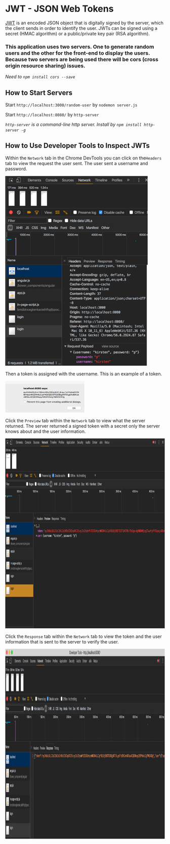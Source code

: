# JWT - JSON Web Tokens

[JWT](https://jwt.io/introduction/) is an encoded JSON object that is digitally signed by the server, which the client sends in order to identify the user. JWTs can be signed using a secret (HMAC algorithm) or a public/private key pair (RSA algorithm).

### This application uses two servers. One to generate random users and the other for the front-end to display the users. Because two servers are being used there will be cors (cross origin resource sharing) issues.  

*Need to `npm install cors --save`*  

## How to Start Servers

Start `http://localhost:3000/random-user` by `nodemon server.js`

Start `http://localhost:8080/` by `http-server`

*`http-server` is a command-line http server. Install by `npm install http-server -g`*

## How to Use Developer Tools to Inspect JWTs

Within the `Network` tab in the Chrome DevTools you can click on the`Headers` tab to view the request the user sent. The user sent a username and password.

<img src="img/request.png" alt="Chrome accessibility developer tools" height="600px" width="450px" />

Then a token is assigned with the username. This is an example of a token.

<img src="img/token.png" alt="Chrome accessibility developer tools" height="100px" width="250px" />

Click the `Preview` tab within the `Network` tab to view what the server returned. The server returned a signed token with a secret only the server knows about and the user information.

<img src="img/preview.png" alt="Chrome accessibility developer tools" height="600px" width="1000px" />

Click the `Response` tab within the `Network` tab to view the token and the user information that is sent to the server to verify the user.

<img src="img/response.png" alt="Chrome accessibility developer tools" height="600px" width="1100px" />
